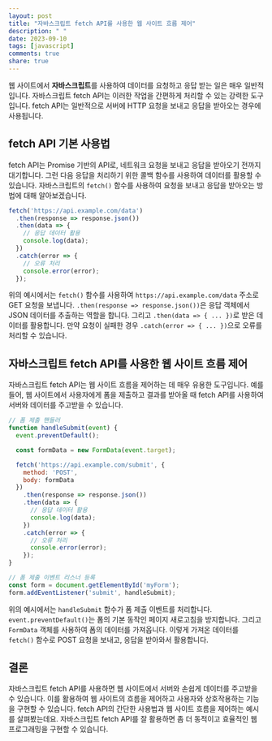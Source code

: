 ```yaml
---
layout: post
title: "자바스크립트 fetch API를 사용한 웹 사이트 흐름 제어"
description: " "
date: 2023-09-10
tags: [javascript]
comments: true
share: true
---
```


웹 사이트에서 **자바스크립트**를 사용하여 데이터를 요청하고 응답 받는 일은 매우 일반적입니다. 자바스크립트 fetch API는 이러한 작업을 간편하게 처리할 수 있는 강력한 도구입니다. fetch API는 일반적으로 서버에 HTTP 요청을 보내고 응답을 받아오는 경우에 사용됩니다.

## fetch API 기본 사용법

fetch API는 Promise 기반의 API로, 네트워크 요청을 보내고 응답을 받아오기 전까지 대기합니다. 그런 다음 응답을 처리하기 위한 콜백 함수를 사용하여 데이터를 활용할 수 있습니다. 자바스크립트의 `fetch()` 함수를 사용하여 요청을 보내고 응답을 받아오는 방법에 대해 알아보겠습니다.

```javascript
fetch('https://api.example.com/data')
  .then(response => response.json())
  .then(data => {
    // 응답 데이터 활용
    console.log(data);
  })
  .catch(error => {
    // 오류 처리
    console.error(error);
  });
```
위의 예시에서는 `fetch()` 함수를 사용하여 `https://api.example.com/data` 주소로 GET 요청을 보냅니다. `.then(response => response.json())`은 응답 객체에서 JSON 데이터를 추출하는 역할을 합니다. 그리고 `.then(data => { ... })`로 받은 데이터를 활용합니다. 만약 요청이 실패한 경우 `.catch(error => { ... })`으로 오류를 처리할 수 있습니다.

## 자바스크립트 fetch API를 사용한 웹 사이트 흐름 제어

자바스크립트 fetch API는 웹 사이트 흐름을 제어하는 데 매우 유용한 도구입니다. 예를 들어, 웹 사이트에서 사용자에게 폼을 제출하고 결과를 받아올 때 fetch API를 사용하여 서버와 데이터를 주고받을 수 있습니다.

```javascript
// 폼 제출 핸들러
function handleSubmit(event) {
  event.preventDefault();

  const formData = new FormData(event.target);

  fetch('https://api.example.com/submit', {
    method: 'POST',
    body: formData
  })
    .then(response => response.json())
    .then(data => {
      // 응답 데이터 활용
      console.log(data);
    })
    .catch(error => {
      // 오류 처리
      console.error(error);
    });
}

// 폼 제출 이벤트 리스너 등록
const form = document.getElementById('myForm');
form.addEventListener('submit', handleSubmit);
```

위의 예시에서는 `handleSubmit` 함수가 폼 제출 이벤트를 처리합니다. `event.preventDefault()`는 폼의 기본 동작인 페이지 새로고침을 방지합니다. 그리고 `FormData` 객체를 사용하여 폼의 데이터를 가져옵니다. 이렇게 가져온 데이터를 `fetch()` 함수로 POST 요청을 보내고, 응답을 받아와서 활용합니다.

## 결론

자바스크립트 fetch API를 사용하면 웹 사이트에서 서버와 손쉽게 데이터를 주고받을 수 있습니다. 이를 활용하여 웹 사이트의 흐름을 제어하고 사용자와 상호작용하는 기능을 구현할 수 있습니다. fetch API의 간단한 사용법과 웹 사이트 흐름을 제어하는 예시를 살펴봤는데요. 자바스크립트 fetch API를 잘 활용하면 좀 더 동적이고 효율적인 웹 프로그래밍을 구현할 수 있습니다.